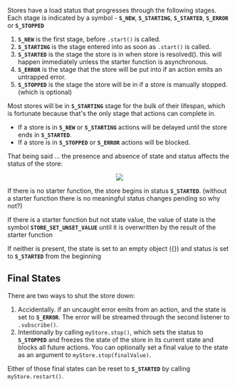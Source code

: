 Stores have a load status that progresses through the following stages. 
Each stage is indicated by a symbol - **`S_NEW`**, **`S_STARTING`**, **`S_STARTED`**, 
**`S_ERROR`** or **`S_STOPPED`**

1. **`S_NEW`** is the first stage, before `.start()` is called.
2. **`S_STARTING`** is the stage entered into as soon as `.start()` is called.
3. **`S_STARTED`** is the stage the store is in when store is resolved(). 
   this will happen immediately unless the starter function is asynchronous.
4. **`S_ERROR`** is the stage that the store will be put into if an action emits an 
   untrapped error. 
5. **`S_STOPPED`** is the stage the store will be in if a store is manually stopped. 
   (which is optional)
   
Most stores will be in **`S_STARTING`** stage for the bulk of their lifespan,
which is fortunate because that's the only stage that actions can complete in.

* If a store is in **`S_NEW`** or **`S_STARTING`** actions will be delayed until 
  the store ends in **`S_STARTED`**. 
* If a store is in **`S_STOPPED`** or **`S_ERROR`** actions will be blocked. 

That being said ... the presence and absence of state and status affects the status
of the store:

<div style="width: 100%; display: flex; flex-direction: row; justify-content: center"><img src="/img/status.svg" /></div>

If there is no starter function, the store begins in status **`S_STARTED`**. 
(without a starter function there is no meaningful status changes pending so why not?)

If there is a starter function but not state value, the value of state
is the symbol **`STORE_SET_UNSET_VALUE`** 
until it is overwritten by the result of the starter function

If neither is present, the state is set to an empty object ({}) 
and status is set to **`S_STARTED`** from the beginning

## Final States

There are two ways to shut the store down:

1. Accidentally. if an uncaught error emits from an action, and the state is 
   set to **`S_ERROR`**. The error will be streamed through the second listener
   to `.subscribe()`.
2. Intentionally by calling `myStore.stop()`, which sets the status to **`S_STOPPED`** 
   and freezes the state of the store in its current state
   and blocks all future actions. You can optionally
   set a final value to the state as an argument to `myStore.stop(finalValue)`.
   
Either of those final states can be reset to **`S_STARTED`** by calling `myStore.restart()`.

